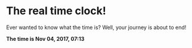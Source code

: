 # The real time clock!

Ever wanted to know what the time is? Well, your journey is about to end!

**The time is Nov 04, 2017, 07:13**